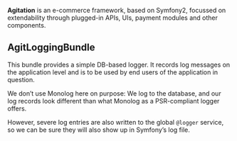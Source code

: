 **Agitation** is an e-commerce framework, based on Symfony2, focussed on
extendability through plugged-in APIs, UIs, payment modules and other
components.

## AgitLoggingBundle

This bundle provides a simple DB-based logger. It records log messages on the
application level and is to be used by end users of the application in question.

We don’t use Monolog here on purpose: We log to the database, and our log
records look different than what Monolog as a PSR-compliant logger offers.

However, severe log entries are also written to the global `@logger` service,
so we can be sure they will also show up in Symfony’s log file.
